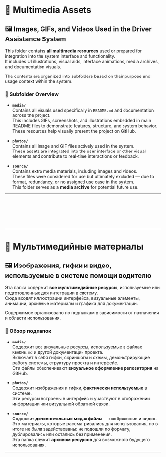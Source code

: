 # 📂 Multimedia Assets

## 🖼️ Images, GIFs, and Videos Used in the Driver Assistance System

This folder contains **all multimedia resources** used or prepared for integration into the system interface and functionality.  
It includes UI illustrations, visual aids, interface animations, media archives, and documentation visuals.

The contents are organized into subfolders based on their purpose and usage context within the system.

### 📁 Subfolder Overview

- **`media/`**  
  Contains all visuals used specifically in `README.md` and documentation across the project.  
  This includes GIFs, screenshots, and illustrations embedded in main README files to demonstrate features, structure, and system behavior.  
  These resources help visually present the project on GitHub.

- **`photos/`**  
  Contains all image and GIF files actively used in the system.  
  These assets are integrated into the user interface or other visual elements and contribute to real-time interactions or feedback.

- **`source/`**  
  Contains extra media materials, including images and videos.  
  These files were considered for use but ultimately excluded — due to format, redundancy, or no assigned use case in the system.  
  This folder serves as a **media archive** for potential future use.

---

<br><br><br><br><br>

---

# 📂 Мультимедийные материалы

## 🖼️ Изображения, гифки и видео, используемые в системе помощи водителю

Эта папка содержит **все мультимедийные ресурсы**, используемые или подготовленные для интеграции в систему.  
Сюда входят иллюстрации интерфейса, визуальные элементы, анимации, архивные материалы и графика для документации.

Содержимое организовано по подпапкам в зависимости от назначения и области использования.

### 📁 Обзор подпапок

- **`media/`**  
  Содержит все визуальные ресурсы, используемые в файлах `README.md` и другой документации проекта.  
  Включает в себя гифки, скриншоты и схемы, демонстрирующие работу системы, структуру проекта и интерфейс.  
  Эти файлы обеспечивают **визуальное оформление репозитория** на GitHub.

- **`photos/`**  
  Содержит изображения и гифки, **фактически используемые** в системе.  
  Эти ресурсы встроены в интерфейс и участвуют в отображении информации или визуальной обратной связи.

- **`source/`**  
  Содержит **дополнительные медиафайлы** — изображения и видео.  
  Это материалы, которые рассматривались для использования, но в итоге не были задействованы: не подошли по формату, дублировались или остались без применения.  
  Эта папка служит **архивом ресурсов** для возможного будущего использования.

---
